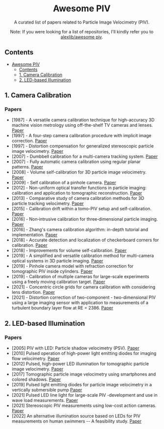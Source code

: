 <div align="center">

# Awesome PIV

A curated list of papers related to Particle Image Velocimetry (PIV). 

Note: If you were looking for a list of repositories, I'll kindly refer you to [alexlib/awesome piv](https://github.com/alexlib/awesome_piv).

</div>

## Contents

- [Awesome PIV](#awesome-piv)
  - [Contents](#contents)
  - [1. Camera Calibration](#1-camera-calibration)
  - [2. LED-based Illumination](#2-led-based-illumination)

## 1. Camera Calibration
### Papers
 - [1987] - A versatile camera calibration technique for high-accuracy 3D machine vision metrology using off-the-shelf TV cameras and lenses. [Paper](https://ieeexplore.ieee.org/document/1087109)
 - [1997] - A four-step camera calibration procedure with implicit image correction. [Paper](https://ieeexplore.ieee.org/document/609468)
 - [1997] - Distortion compensation for generalized stereoscopic particle image velocimetry. [Paper](https://iopscience.iop.org/article/10.1088/0957-0233/8/12/008)
 - [2007] - Dumbbell calibration for a multi-camera tracking system. [Paper](https://ieeexplore.ieee.org/document/4233055/)
 - [2007] - Fully automatic camera calibration using regular planar patterns. [Paper](https://www.semanticscholar.org/paper/FULLY-AUTOMATIC-CAMERA-CALIBRATION-USING-REGULAR-Douskos-Kalisperakis/e33e7d72e7e68b78186d2b3c12cb6fb73ca01d8d)
 - [2008] - Volume self-calibration for 3D particle image velocimetry. [Paper](https://www.researchgate.net/publication/225232224_Volume_self-calibration_for_3D_particle_image_velocimetry)
 - [2009] - Self calibration of a pinhole camera. [Paper](https://www.researchgate.net/publication/237279472_Self_Calibration_of_a_Pinhole_Camera)
 - [2012] - Non-uniform optical transfer functions in particle imaging: calibration and application to tomographic reconstruction. [Paper](https://www.researchgate.net/publication/258294963_Non-uniform_optical_transfer_functions_in_particle_imaging_Calibration_and_application_to_Tomographic_reconstruction)
 - [2013] - Comparative study of camera calibration methods for 3D particle tracking velocimetry. [Paper](https://www.researchgate.net/publication/261185720_Comparative_Study_of_Camera_Calibration_Methods_for_3D_Particle_Tracking_Velocimetry)
 - [2015] - Calibration drift within a tomo-PIV setup and self-calibration. [Paper](https://www.researchgate.net/publication/282002752_Calibration_drift_within_a_Tomo-PIV_setup_and_Self-Calibration)
 - [2016] - Non‑intrusive calibration for three‑dimensional particle imaging. [Paper](https://www.researchgate.net/publication/301704091_Non-intrusive_calibration_for_three-dimensional_particle_imaging)
 - [2016] - Zhang's camera calibration algorithm: in-depth tutorial and implementation. [Paper](https://www.researchgate.net/publication/303233579_Zhang's_Camera_Calibration_Algorithm_In-Depth_Tutorial_and_Implementation)
 - [2018] - Accurate detection and localization of checkerboard corners for calibration. [Paper](https://www.researchgate.net/publication/331447283_Accurate_Detection_and_Localization_of_Checkerboard_Corners_for_Calibration)
 - [2018] - Improvements for volume self-calibration. [Paper](https://www.researchgate.net/publication/325832259_Improvements_for_volume_self-calibration)
 - [2019] - A simplified and versatile calibration method for multi-camera optical systems in 3D particle imaging. [Paper](https://www.researchgate.net/publication/331963897_A_simplified_and_versatile_calibration_method_for_multi-camera_optical_systems_in_3D_particle_imaging)
 - [2019] - Pinhole camera model with refraction correction for tomographic PIV inside cylinders. [Paper](https://athene-forschung.unibw.de/doc/128873/128873.pdf)
 - [2019] - Calibration of multiple cameras for large-scale experiments using a freely moving calibration target. [Paper](https://www.researchgate.net/publication/337471352_Calibration_of_multiple_cameras_for_large-scale_experiments_using_a_freely_moving_calibration_target)
 - [2021] - Concentric circle grids for camera calibration with considering lens distortion. [Paper](https://www.researchgate.net/publication/348318380_Concentric_circle_grids_for_camera_calibration_with_considering_lens_distortion)
 - [2021] - Distortion correction of two-component - two-dimensional PIV using a large imaging sensor with application to measurements of a turbulent boundary layer flow at RE = 2386. [Paper](https://link.springer.com/article/10.1007/s00348-021-03273-w#citeas)

## 2. LED-based Illumination
### Papers
 - [2005] PIV with LED: Particle shadow velocimetry (PSV). [Paper](https://www.researchgate.net/publication/268059662_PIV_with_LED_Particle_shadow_velocimetry_PSV)
 - [2010] Pulsed operation of high-power light emitting diodes for imaging flow velocimetry. [Paper](https://www.researchgate.net/publication/228668240_Pulsed_operation_of_high-power_light_emitting_diodes_for_imaging_flow_velocimetry)
 - [2012] Pulsed, high-power LED illumination for tomographic particle image velocimetry. [Paper](https://www.researchgate.net/publication/262335716_Pulsed_high-power_LED_illumination_for_tomographic_particle_image_velocimetry)
 - [2017] Tomographic particle image velocimetry using smartphones and colored shadows. [Paper](https://www.researchgate.net/publication/317718329_Tomographic_Particle_Image_Velocimetry_using_Smartphones_and_Colored_Shadows)
 - [2019] Pulsed light emitting diodes for particle image velocimetry in a vertically submersible pump [Paper](https://www.researchgate.net/publication/342176445_PULSED_LIGHT_EMITTING_DIODES_FOR_PARTICLE_IMAGE_VELOCIMETRY_IN_A_VERTICALLY_SUBMERSIBLE_PUMP)
 - [2021] Pulsed LED line light for large-scale PIV -development and use in wave load measurements. [Paper](https://www.researchgate.net/publication/353475350_Pulsed_LED_line_light_for_large-scale_PIV_-development_and_use_in_wave_load_measurements)
 - [2021] Stereoscopic PIV measurements using low-cost action cameras. [Paper](https://www.researchgate.net/publication/349705470_Stereoscopic_PIV_measurements_using_low-cost_action_cameras)
 - [2022] An alternative illumination source based on LEDs for PIV measurements on human swimmers -- A feasibility study. [Paper](https://www.researchgate.net/publication/364355834_An_alternative_illumination_source_based_on_LEDs_for_PIV_measurements_on_human_swimmers_--_A_feasibility_study)
